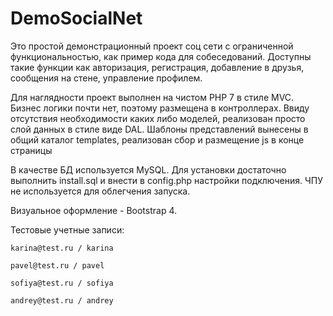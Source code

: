 # DemoSocialNet

Это простой демонстрационный проект соц сети с ограниченной функциональностью, как пример кода для собеседований.
Доступны такие функции как авторизация, регистрация, добавление в друзья, сообщения на стене, управление профилем.

Для наглядности проект выполнен на чистом PHP 7 в стиле MVC.
Бизнес логики почти нет, поэтому размещена в контроллерах.
Ввиду отсутствия необходимости каких либо моделей, реализован просто слой данных в стиле виде DAL.
Шаблоны представлений вынесены в общий каталог templates, реализован сбор и размещение js в конце страницы

В качестве БД используется MySQL. Для установки достаточно выполнить install.sql и внести в config.php настройки подключения.
ЧПУ не используется для облегчения запуска. 

Визуальное оформление - Bootstrap 4.

Тестовые учетные записи:

```
karina@test.ru / karina
```

```
pavel@test.ru / pavel
```

```
sofiya@test.ru / sofiya
```

```
andrey@test.ru / andrey
```
